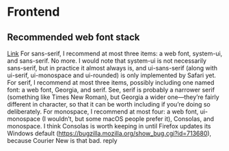 # Frontend

## Recommended web font stack
[Link](https://news.ycombinator.com/item?id=30136691)
For sans-serif, I recommend at most three items: a web font, system-ui, and sans-serif. No more. I would note that system-ui is not necessarily sans-serif, but in practice it almost always is, and ui-sans-serif (along with ui-serif, ui-monospace and ui-rounded) is only implemented by Safari yet.
For serif, I recommend at most three items, possibly including one named font: a web font, Georgia, and serif. See, serif is probably a narrower serif (something like Times New Roman), but Georgia a wider one—they’re fairly different in character, so that it can be worth including if you’re doing so deliberately.
For monospace, I recommend at most four: a web font, ui-monospace (I wouldn’t, but some macOS people prefer it), Consolas, and monospace. I think Consolas is worth keeping in until Firefox updates its Windows default (https://bugzilla.mozilla.org/show_bug.cgi?id=713680), because Courier New is that bad.
reply

